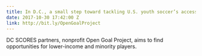 ```yaml
---
title: In D.C., a small step toward tackling U.S. youth soccer’s accessibility problem
date: 2017-10-30 17:42:00 Z
link: http://bit.ly/OpenGoalProject
---
```


DC SCORES partners, nonprofit Open Goal Project, aims to find opportunities for lower-income and minority players.